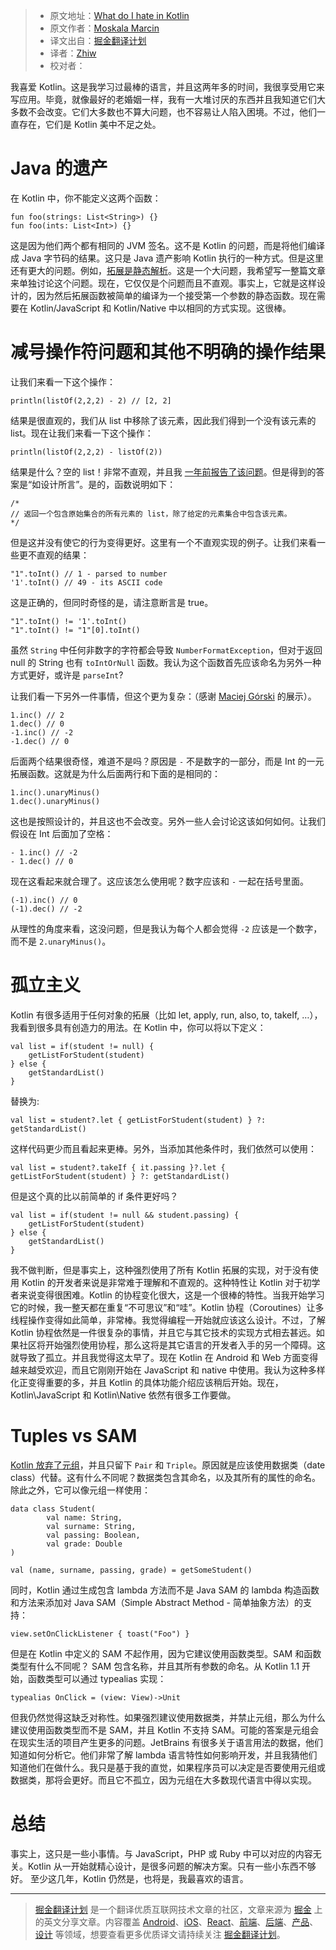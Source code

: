 > * 原文地址：[What do I hate in Kotlin](http://marcinmoskala.com/kotlin/2017/05/31/what-i-hate-in-kotlin.html)
> * 原文作者：[Moskala Marcin](http://marcinmoskala.com/)
> * 译文出自：[掘金翻译计划](https://github.com/xitu/gold-miner)
> * 译者：[Zhiw](https://github.com/Zhiw)
> * 校对者：

我喜爱 Kotlin。这是我学习过最棒的语言，并且这两年多的时间，我很享受用它来写应用。毕竟，就像最好的老婚姻一样，我有一大堆讨厌的东西并且我知道它们大多数不会改变。它们大多数也不算大问题，也不容易让人陷入困境。不过，他们一直存在，它们是 Kotlin 美中不足之处。

# Java 的遗产

在 Kotlin 中，你不能定义这两个函数：

```
fun foo(strings: List<String>) {}
fun foo(ints: List<Int>) {}
```

这是因为他们两个都有相同的 JVM 签名。这不是 Kotlin 的问题，而是将他们编译成 Java 字节码的结果。这只是 Java 遗产影响 Kotlin 执行的一种方式。但是这里还有更大的问题。例如，[拓展是静态解析](https://kotlinlang.org/docs/reference/extensions.html#extensions-are-resolved-statically)。这是一个大问题，我希望写一整篇文章来单独讨论这个问题。现在，它仅仅是个问题而且不直观。事实上，它就是这样设计的，因为然后拓展函数被简单的编译为一个接受第一个参数的静态函数。现在需要在 Kotlin/JavaScript 和 Kotlin/Native 中以相同的方式实现。这很棒。

# 减号操作符问题和其他不明确的操作结果

让我们来看一下这个操作：

```
println(listOf(2,2,2) - 2) // [2, 2]
```

结果是很直观的，我们从 list 中移除了该元素，因此我们得到一个没有该元素的 list。现在让我们来看一下这个操作：

```
println(listOf(2,2,2) - listOf(2))
```

结果是什么？空的 list！非常不直观，并且我 [一年前报告了该问题](https://youtrack.jetbrains.com/issue/KT-11453)。但是得到的答案是“如设计所言”。是的，函数说明如下：

```
/*
// 返回一个包含原始集合的所有元素的 list，除了给定的元素集合中包含该元素。
*/
```

但是这并没有使它的行为变得更好。这里有一个不直观实现的例子。让我们来看一些更不直观的结果：

```
"1".toInt() // 1 - parsed to number
'1'.toInt() // 49 - its ASCII code
```

这是正确的，但同时奇怪的是，请注意断言是 true。

```
"1".toInt() != '1'.toInt()
"1".toInt() != "1"[0].toInt()
```

虽然 `String` 中任何非数字的字符都会导致 `NumberFormatException`，但对于返回 null 的 String 也有 `toIntOrNull` 函数。我认为这个函数首先应该命名为另外一种方式更好，或许是 `parseInt`?

 
让我们看一下另外一件事情，但这个更为复杂：（感谢 [Maciej Górski](https://github.com/mg6maciej) 的展示）。

```
1.inc() // 2
1.dec() // 0
-1.inc() // -2
-1.dec() // 0
```

后面两个结果很奇怪，难道不是吗？原因是 `-` 不是数字的一部分，而是 Int 的一元拓展函数。这就是为什么后面两行和下面的是相同的：

```
1.inc().unaryMinus()
1.dec().unaryMinus()
```

这也是按照设计的，并且这也不会改变。另外一些人会讨论这该如何如何。让我们假设在 Int 后面加了空格：

```
- 1.inc() // -2
- 1.dec() // 0
```

现在这看起来就合理了。这应该怎么使用呢？数字应该和 `-` 一起在括号里面。

```
(-1).inc() // 0
(-1).dec() // -2
```

从理性的角度来看，这没问题，但是我认为每个人都会觉得 `-2` 应该是一个数字，而不是 `2.unaryMinus()`。

# 孤立主义

Kotlin 有很多适用于任何对象的拓展（比如 let, apply, run, also, to, takeIf, …），我看到很多具有创造力的用法。在 Kotlin 中，你可以将以下定义：

```
val list = if(student != null) {
    getListForStudent(student)
} else {
    getStandardList()
}
```

替换为:

```
val list = student?.let { getListForStudent(student) } ?: getStandardList()
```

这样代码更少而且看起来更棒。另外，当添加其他条件时，我们依然可以使用：

```
val list = student?.takeIf { it.passing }?.let { getListForStudent(student) } ?: getStandardList()
```

但是这个真的比以前简单的 if 条件更好吗？

```
val list = if(student != null && student.passing) {
    getListForStudent(student)
} else {
    getStandardList()
}
```

我不做判断，但是事实上，这种强烈使用了所有 Kotlin 拓展的实现，对于没有使用 Kotlin 的开发者来说是非常难于理解和不直观的。这种特性让 Kotlin 对于初学者来说变得很困难。Kotlin 的协程变化很大，这是一个很棒的特性。当我开始学习它的时候，我一整天都在重复“不可思议”和“哇”。Kotlin 协程（Coroutines）让多线程操作变得如此简单，非常棒。我觉得编程一开始就应该这么设计。不过，了解 Kotlin 协程依然是一件很复杂的事情，并且它与其它技术的实现方式相去甚远。如果社区将开始强烈使用协程，那么这将是其它语言的开发者入手的另一个障碍。这就导致了孤立。并且我觉得这太早了。现在 Kotlin 在 Android 和 Web 方面变得越来越受欢迎，而且它刚刚开始在 JavaScript 和 native 中使用。我认为这种多样化正变得重要的多，并且 Kotlin 的具体功能介绍应该稍后开始。现在，Kotlin\JavaScript 和 Kotlin\Native 依然有很多工作要做。

# Tuples vs SAM

[Kotlin 放弃了元组](https://blog.jetbrains.com/kotlin/migrating-tuples/)，并且只留下 `Pair` 和 `Triple`。原因就是应该使用数据类（date class）代替。这有什么不同呢？数据类包含其命名，以及其所有的属性的命名。除此之外，它可以像元组一样使用：

```
data class Student(
        val name: String,
        val surname: String,
        val passing: Boolean,
        val grade: Double
)

val (name, surname, passing, grade) = getSomeStudent()
```

同时，Kotlin 通过生成包含 lambda 方法而不是 Java SAM 的 lambda 构造函数和方法来添加对 Java SAM（Simple Abstract Method - 简单抽象方法）的支持：

```
view.setOnClickListener { toast("Foo") }
```

但是在 Kotlin 中定义的 SAM 不起作用，因为它建议使用函数类型。SAM 和函数类型有什么不同呢？ SAM 包含名称，并且其所有参数的命名。从 Kotlin 1.1 开始，函数类型可以通过 typealias 实现：


```
typealias OnClick = (view: View)->Unit
```

但我仍然觉得这缺乏对称性。如果强烈建议使用数据类，并禁止元组，那么为什么建议使用函数类型而不是 SAM，并且 Kotlin 不支持 SAM。可能的答案是元组会在现实生活的项目产生更多的问题。JetBrains 有很多关于语言用法的数据，他们知道如何分析它。他们非常了解 lambda 语言特性如何影响开发，并且我猜他们知道他们在做什么。我只是基于我的直觉，如果程序员可以决定是否要使用元组或数据类，那将会更好。而且它不孤立，因为元组在大多数现代语言中得以实现。

# 总结

事实上，这只是一些小事情。与 JavaScript，PHP 或 Ruby 中可以对应的内容无关。Kotlin 从一开始就精心设计，是很多问题的解决方案。只有一些小东西不够好。
至少这几年，Kotlin 仍然是，也将是，我最喜欢的语言。

---

> [掘金翻译计划](https://github.com/xitu/gold-miner) 是一个翻译优质互联网技术文章的社区，文章来源为 [掘金](https://juejin.im) 上的英文分享文章。内容覆盖 [Android](https://github.com/xitu/gold-miner#android)、[iOS](https://github.com/xitu/gold-miner#ios)、[React](https://github.com/xitu/gold-miner#react)、[前端](https://github.com/xitu/gold-miner#前端)、[后端](https://github.com/xitu/gold-miner#后端)、[产品](https://github.com/xitu/gold-miner#产品)、[设计](https://github.com/xitu/gold-miner#设计) 等领域，想要查看更多优质译文请持续关注 [掘金翻译计划](https://github.com/xitu/gold-miner)。
